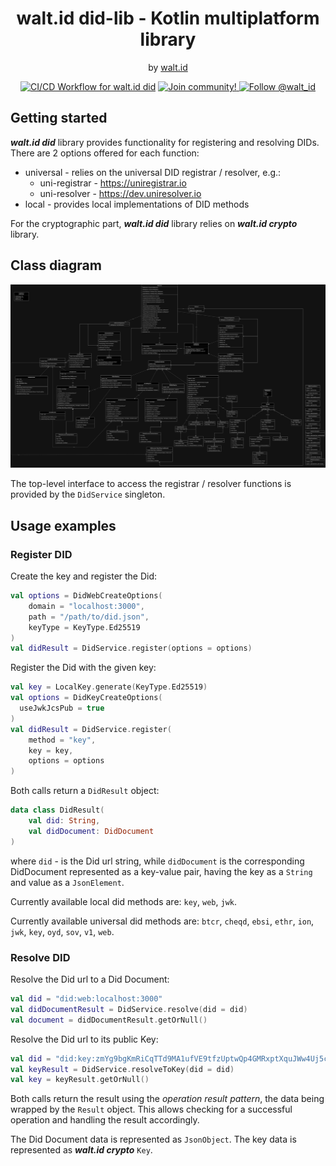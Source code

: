 <div align="center">
 <h1>walt.id did-lib - Kotlin multiplatform library</h1>
 <span>by </span><a href="https://walt.id">walt.id</a>
 
[![CI/CD Workflow for walt.id did]()]()
<a href="https://walt.id/community">
<img src="https://img.shields.io/badge/Join-The Community-blue.svg?style=flat" alt="Join community!" />
</a>
<a href="https://twitter.com/intent/follow?screen_name=walt_id">
<img src="https://img.shields.io/twitter/follow/walt_id.svg?label=Follow%20@walt_id" alt="Follow @walt_id" />
</a>


</div>

## Getting started

_**walt.id did**_ library provides functionality for registering and resolving DIDs.
There are 2 options offered for each function:
- universal - relies on the universal DID registrar / resolver, e.g.:
  - uni-registrar - https://uniregistrar.io
  - uni-resolver - https://dev.uniresolver.io
- local - provides local implementations of DID methods

For the cryptographic part, _**walt.id did**_ library relies on _**walt.id crypto**_ library.

## Class diagram
![walt.id did class diagram](did-lib_class.drawio.png)

The top-level interface to access the registrar / resolver functions is provided
by the `DidService` singleton.

## Usage examples

### Register DID
Create the key and register the Did:
```kotlin
val options = DidWebCreateOptions(
    domain = "localhost:3000",
    path = "/path/to/did.json",
    keyType = KeyType.Ed25519
)
val didResult = DidService.register(options = options)
```

Register the Did with the given key:
```kotlin
val key = LocalKey.generate(KeyType.Ed25519)
val options = DidKeyCreateOptions(
  useJwkJcsPub = true
)
val didResult = DidService.register(
    method = "key",
    key = key,
    options = options
)
```

Both calls return a `DidResult` object:
```kotlin
data class DidResult(
    val did: String,
    val didDocument: DidDocument
)
```
where `did` - is the Did url string, while `didDocument` is the corresponding
DidDocument represented as a key-value pair, having the key as a `String` and 
value as a `JsonElement`.

Currently available local did methods are:
`key`, `web`, `jwk`.

Currently available universal did methods are:
`btcr`, `cheqd`, `ebsi`, `ethr`, `ion`, `jwk`, `key`,
`oyd`, `sov`, `v1`, `web`.

### Resolve DID

Resolve the Did url to a Did Document:

```kotlin
val did = "did:web:localhost:3000"
val didDocumentResult = DidService.resolve(did = did)
val document = didDocumentResult.getOrNull()
```

Resolve the Did url to its public Key:

```kotlin
val did = "did:key:zmYg9bgKmRiCqTTd9MA1ufVE9tfzUptwQp4GMRxptXquJWw4Uj5cqKBi2vyiwwxC3v7ixvJ8SB9DvDdrK7UemySWDPhvHhUcZ7pgtZtFchLtzK4YC"
val keyResult = DidService.resolveToKey(did = did)
val key = keyResult.getOrNull()
```

Both calls return the result using the _operation result pattern_,
the data being wrapped by the `Result` object. This allows checking for
a successful operation and handling the result accordingly.

The Did Document data is represented as `JsonObject`. The key data is 
represented as **_walt.id crypto_** `Key`.